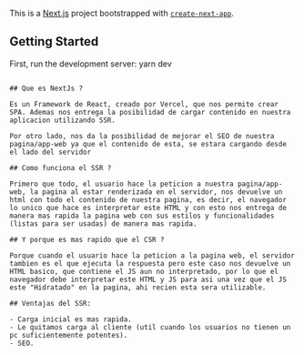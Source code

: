 This is a [Next.js](https://nextjs.org/) project bootstrapped with [`create-next-app`](https://github.com/vercel/next.js/tree/canary/packages/create-next-app).

## Getting Started

First, run the development server:
yarn dev

```

## Que es NextJs ?

Es un Framework de React, creado por Vercel, que nos permite crear SPA. Ademas nos entrega la posibilidad de cargar contenido en nuestra aplicacion utilizando SSR.

Por otro lado, nos da la posibilidad de mejorar el SEO de nuestra pagina/app-web ya que el contenido de esta, se estara cargando desde el lado del servidor

## Como funciona el SSR ?

Primero que todo, el usuario hace la peticion a nuestra pagina/app-web, la pagina al estar renderizada en el servidor, nos devuelve un html con todo el contenido de nuestra pagina, es decir, el navegador lo unico que hace es interpretar este HTML y con esto nos entrega de manera mas rapida la pagina web con sus estilos y funcionalidades (listas para ser usadas) de manera mas rapida.

## Y porque es mas rapido que el CSR ?

Porque cuando el usuario hace la peticion a la pagina web, el servidor tambien es el que ejecuta la respuesta pero este caso nos devuelve un HTML basico, que contiene el JS aun no interpretado, por lo que el navegador debe interpretar este HTML y JS para asi una vez que el JS este "Hidratado" en la pagina, ahi recien esta sera utilizable.

## Ventajas del SSR:

- Carga inicial es mas rapida.
- Le quitamos carga al cliente (util cuando los usuarios no tienen un pc suficientemente potentes).
- SEO.

```
